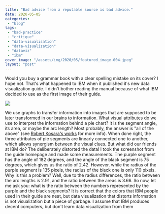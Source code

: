 ```yaml
---
title: "Bad advice from a reputable source is bad advice."
date: 2020-05-05
categories: 
 - "blog"
tags: 
 - "bad-practice"
 - "critique"
 - "data-visualisation"
 - "data-visualization"
 - "dataviz"
 - "ibm"
cover_image: "/assets/img/2020/05/featured_image.004.jpeg"
layout: "post"
---
```


Would you buy a grammar book with a clear spelling mistake on its cover? I hope not. That's what happened to IBM when it published it's new data visualization guide. I didn't bother reading the manual because of what IBM decided to use as the first image of their guide.

![](https://heborisgorelik.files.wordpress.com/2020/05/ibm.png)

We use graphs to transfer information into images that are supposed to be later transformed in our brains to information. What visual attributes do we use to interpret the information behind a pie chart? It is the segment angle, its area, or maybe the arc length? Most probably, the answer is "all of the above" (see [Robert Kosara's works](https://eagereyes.org/pie-charts) for more info). When done right, the three attributes of pie segments are linearly connected one to another, which allows synergism between the visual clues.
But what did our friends at IBM do? The deliberately distorted the data! I took the screenshot from the guide homepage and made some measurements.
The purple segment has the angle of 182 degrees, and the angle of the black segment is 75 degrees, which gives us the ratio of 2.42. However, while the radius of the purple segment is 135 pixels, the radius of the black one is only 110 pixels. Why is this a problem? Well, due to the radius differences, the ratio between the arc lengths is 2.91, and the ratio between the areas is 3.66. So now, let me ask you: what is the ratio between the numbers represented by the purple and the black segments?
It is correct that the colors that IBM people used in their guide are neat, but data visualization that distorts information is not visualization but a piece of garbage. I assume that IBM produces decent computers, but don't learn data visualization from them
